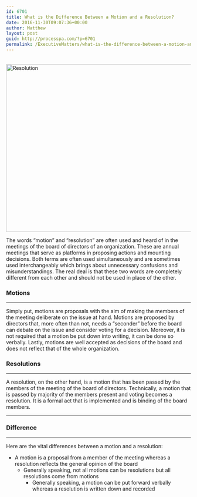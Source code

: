 ```yaml
---
id: 6701
title: What is the Difference Between a Motion and a Resolution?
date: 2016-11-30T09:07:36+00:00
author: Matthew
layout: post
guid: http://processpa.com/?p=6701
permalink: /ExecutiveMatters/what-is-the-difference-between-a-motion-and-a-resolution/
---
```

&nbsp; <img title="Resolution" style="border-top: 0px; border-right: 0px; background-image: none; border-bottom: 0px; padding-top: 0px; padding-left: 0px; border-left: 0px; display: inline; padding-right: 0px" border="0" alt="Resolution" src="http://processpa.com/wp-content/uploads/2016/12/resolution_3157409347_87c586b4d3_o.jpg" width="640" height="457" />

The words “motion” and “resolution” are often used and heard of in the meetings of the board of directors of an organization. These are annual meetings that serve as platforms in proposing actions and mounting decisions. Both terms are often used simultaneously and are sometimes used interchangeably which brings about unnecessary confusions and misunderstandings. The real deal is that these two words are completely different from each other and should not be used in place of the other. 

### Motions

**** 

Simply put, motions are proposals with the aim of making the members of the meeting deliberate on the issue at hand. Motions are proposed by directors that, more often than not, needs a “seconder” before the board can debate on the issue and consider voting for a decision. Moreover, it is not required that a motion be put down into writing, it can be done so verbally. Lastly, motions are well accepted as decisions of the board and does not reflect that of the whole organization. 

### Resolutions

**** 

A resolution, on the other hand, is a motion that has been passed by the members of the meeting of the board of directors. Technically, a motion that is passed by majority of the members present and voting becomes a resolution. It is a formal act that is implemented and is binding of the board members. 

**** 

### Difference

**** 

Here are the vital differences between a motion and a resolution: 

  * A motion is a proposal from a member of the meeting whereas a resolution reflects the general opinion of the board 
      * Generally speaking, not all motions can be resolutions but all resolutions come from motions 
          * Generally speaking, a motion can be put forward verbally whereas a resolution is written down and recorded</ul>
